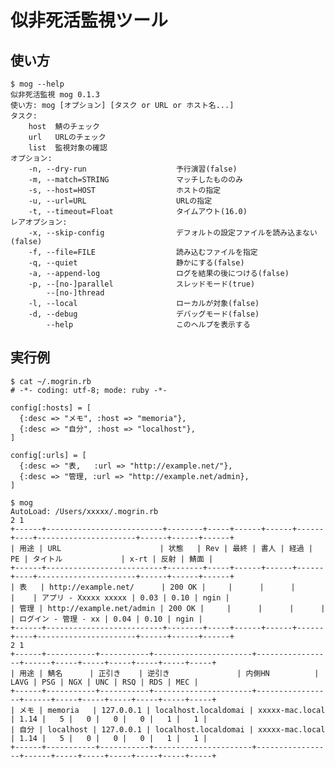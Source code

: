 似非死活監視ツール
==================

使い方
------

    $ mog --help
    似非死活監視 mog 0.1.3
    使い方: mog [オプション] [タスク or URL or ホスト名...]
    タスク:
        host  鯖のチェック
        url   URLのチェック
        list  監視対象の確認
    オプション:
        -n, --dry-run                    予行演習(false)
        -m, --match=STRING               マッチしたもののみ
        -s, --host=HOST                  ホストの指定
        -u, --url=URL                    URLの指定
        -t, --timeout=Float              タイムアウト(16.0)
    レアオプション:
        -x, --skip-config                デフォルトの設定ファイルを読み込まない(false)
        -f, --file=FILE                  読み込むファイルを指定
        -q, --quiet                      静かにする(false)
        -a, --append-log                 ログを結果の後につける(false)
        -p, --[no-]parallel              スレッドモード(true)
            --[no-]thread
        -l, --local                      ローカルが対象(false)
        -d, --debug                      デバッグモード(false)
            --help                       このヘルプを表示する

実行例
------

    $ cat ~/.mogrin.rb
    # -*- coding: utf-8; mode: ruby -*-

    config[:hosts] = [
      {:desc => "メモ", :host => "memoria"},
      {:desc => "自分", :host => "localhost"},
    ]

    config[:urls] = [
      {:desc => "表,   :url => "http://example.net/"},
      {:desc => "管理, :url => "http://example.net/admin},
    ]

    $ mog
    AutoLoad: /Users/xxxxx/.mogrin.rb
    2 1
    +------+--------------------------+--------+-----+------+------+------+----+----------------------+------+------+------+
    | 用途 | URL                      | 状態   | Rev | 最終 | 書人 | 経過 | PE | タイトル             | x-rt | 反射 | 鯖面 |
    +------+--------------------------+--------+-----+------+------+------+----+----------------------+------+------+------+
    | 表   | http://example.net/      | 200 OK |     |      |      |      |    | アプリ - Xxxxx xxxxx | 0.03 | 0.10 | ngin |
    | 管理 | http://example.net/admin | 200 OK |     |      |      |      |    | ログイン - 管理 - xx | 0.04 | 0.10 | ngin |
    +------+--------------------------+--------+-----+------+------+------+----+----------------------+------+------+------+
    2 1
    +------+-----------+-----------+----------------------+-----------------+------+-----+-----+-----+-----+-----+-----+
    | 用途 | 鯖名      | 正引き    | 逆引き               | 内側HN          | LAVG | PSG | NGX | UNC | RSQ | RDS | MEC |
    +------+-----------+-----------+----------------------+-----------------+------+-----+-----+-----+-----+-----+-----+
    | メモ | memoria   | 127.0.0.1 | localhost.localdomai | xxxxx-mac.local | 1.14 |   5 |   0 |   0 |   0 |   1 |   1 |
    | 自分 | localhost | 127.0.0.1 | localhost.localdomai | xxxxx-mac.local | 1.14 |   5 |   0 |   0 |   0 |   1 |   1 |
    +------+-----------+-----------+----------------------+-----------------+------+-----+-----+-----+-----+-----+-----+
